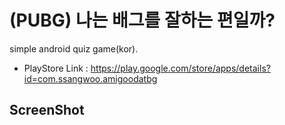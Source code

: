 # (PUBG) 나는 배그를 잘하는 편일까?
simple android quiz game(kor).
* PlayStore Link : https://play.google.com/store/apps/details?id=com.ssangwoo.amigoodatbg

## ScreenShot
